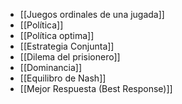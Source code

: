 - [[Juegos ordinales de una jugada]]
- [[Política]]
- [[Política optima]]
- [[Estrategia Conjunta]]
- [[Dilema del prisionero]]
- [[Dominancia]]
- [[Equilibro de Nash]]
- [[Mejor Respuesta (Best Response)]]
